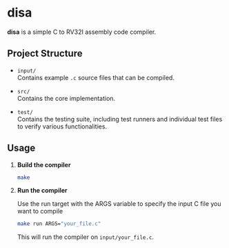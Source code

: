 # disa

**disa** is a simple C to RV32I assembly code compiler.

## Project Structure

- `input/`  
  Contains example `.c` source files that can be compiled.

- `src/`  
  Contains the core implementation.

- `test/`  
  Contains the testing suite, including test runners and individual test files to verify various functionalities.

## Usage

1. **Build the compiler**

    ```bash
    make
    ```

2. **Run the compiler**

    Use the run target with the ARGS variable to specify the input C file you want to compile

    ```bash
    make run ARGS="your_file.c"
    ```

    This will run the compiler on `input/your_file.c`.